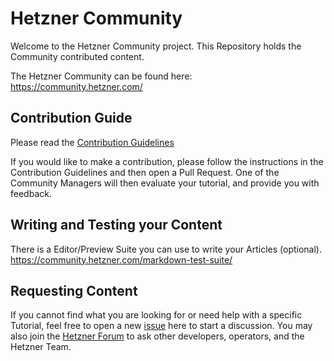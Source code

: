 
# Hetzner Community

Welcome to the Hetzner Community project. This Repository holds the Community contributed content.

The Hetzner Community can be found here: https://community.hetzner.com/


## Contribution Guide 

Please read the [Contribution Guidelines](./contributing.md)

If you would like to make a contribution, please follow the instructions in the Contribution Guidelines and then open a Pull Request. One of the Community Managers will then evaluate your tutorial, and provide you with feedback.

## Writing and Testing your Content 

There is a Editor/Preview Suite you can use to write your Articles (optional).
https://community.hetzner.com/markdown-test-suite/

## Requesting Content

If you cannot find what you are looking for or need help with a specific Tutorial, feel free to open a new [issue](https://github.com/hetzneronline/community-content/issues) here to start a discussion. You may also join the [Hetzner Forum](https://forum.hetzner.com) to ask other developers, operators, and the Hetzner Team. 
